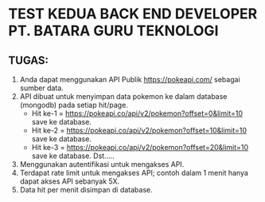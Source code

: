 # TEST KEDUA BACK END DEVELOPER PT. BATARA GURU TEKNOLOGI

## TUGAS:
1. Anda dapat menggunakan API Publik https://pokeapi.com/ sebagai sumber data.
2. API dibuat untuk menyimpan data pokemon ke dalam database (mongodb) pada setiap hit/page.
   - Hit ke-1 = https://pokeapi.co/api/v2/pokemon?offset=0&limit=10 save ke database.
   - Hit ke-2 = https://pokeapi.co/api/v2/pokemon?offset=10&limit=10 save ke database.
   - Hit ke-3 = https://pokeapi.co/api/v2/pokemon?offset=20&limit=10 save ke database.
Dst…..
3. Menggunakan autentifikasi untuk mengakses API.
4. Terdapat rate limit untuk mengakses API; contoh dalam 1 menit hanya dapat akses API sebanyak
5X.
5. Data hit per menit disimpan di database.